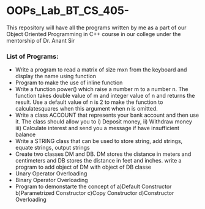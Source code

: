 # OOPs_Lab_BT_CS_405-

This repository will have all the programs written by me as a part of our Object Oriented Programming in C++ course in our college under the mentorship of Dr. Anant Sir

### List of Programs:

- Write a program to read a matrix of size mxn from the keyboard and display the name using function
- Program to make the use of inline function
- Write a function power() which raise a number m to a number n. The function takes double value of m and integer value of n and returns the result. Use a default value of n is 2 to make the function to calculatesquares when this argument when n is omitted.
- Write a class ACCOUNT that represents your bank account and then use it. The class should allow you to i) Deposit money, ii) Withdraw money iii) Calculate interest and send you a message if have insufficient balance
- Write a STRING class that can be used to store string, add strings, equate strings, output strings
- Create two classes DM and DB. DM stores the distance in meters and centimeters and DB stores the distance in feet and inches. write a program to add object of DM with object of DB classe
- Unary Operator Overloading
- Binary Operator Overloading
- Program to demonstarte the concept of a)Default Constructor b)Parametrized Constructor c)Copy Constructor d)Constructor Overloading
